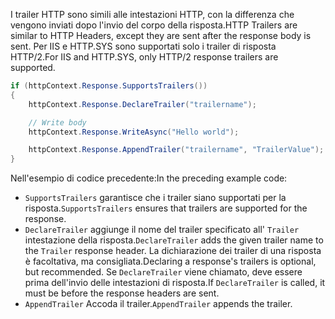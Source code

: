 <span data-ttu-id="8c795-101">I trailer HTTP sono simili alle intestazioni HTTP, con la differenza che vengono inviati dopo l'invio del corpo della risposta.</span><span class="sxs-lookup"><span data-stu-id="8c795-101">HTTP Trailers are similar to HTTP Headers, except they are sent after the response body is sent.</span></span> <span data-ttu-id="8c795-102">Per IIS e HTTP.SYS sono supportati solo i trailer di risposta HTTP/2.</span><span class="sxs-lookup"><span data-stu-id="8c795-102">For IIS and HTTP.SYS, only HTTP/2 response trailers are supported.</span></span>

```csharp
if (httpContext.Response.SupportsTrailers())
{
    httpContext.Response.DeclareTrailer("trailername"); 

    // Write body
    httpContext.Response.WriteAsync("Hello world");

    httpContext.Response.AppendTrailer("trailername", "TrailerValue");
}
```

<span data-ttu-id="8c795-103">Nell'esempio di codice precedente:</span><span class="sxs-lookup"><span data-stu-id="8c795-103">In the preceding example code:</span></span>

* <span data-ttu-id="8c795-104">`SupportsTrailers` garantisce che i trailer siano supportati per la risposta.</span><span class="sxs-lookup"><span data-stu-id="8c795-104">`SupportsTrailers` ensures that trailers are supported for the response.</span></span>
* <span data-ttu-id="8c795-105">`DeclareTrailer` aggiunge il nome del trailer specificato all' `Trailer` intestazione della risposta.</span><span class="sxs-lookup"><span data-stu-id="8c795-105">`DeclareTrailer` adds the given trailer name to the `Trailer` response header.</span></span> <span data-ttu-id="8c795-106">La dichiarazione dei trailer di una risposta è facoltativa, ma consigliata.</span><span class="sxs-lookup"><span data-stu-id="8c795-106">Declaring a response's trailers is optional, but recommended.</span></span> <span data-ttu-id="8c795-107">Se `DeclareTrailer` viene chiamato, deve essere prima dell'invio delle intestazioni di risposta.</span><span class="sxs-lookup"><span data-stu-id="8c795-107">If `DeclareTrailer` is called, it must be before the response headers are sent.</span></span>
* <span data-ttu-id="8c795-108">`AppendTrailer` Accoda il trailer.</span><span class="sxs-lookup"><span data-stu-id="8c795-108">`AppendTrailer` appends the trailer.</span></span>
